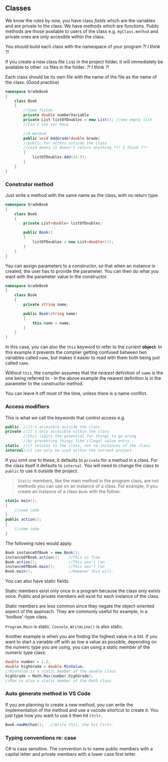 ## Classes

We know the rules by now, you have class *fields* which are the variables and are private to the class.  We have methods which are functions.  Public methods are those available to users of the class e.g. `myClass.method` and private ones are only accesible within the class.

You should build each class with the namespace of your program *?! I think ?!*

If you create a new class file (.cs) in the project folder, it will immediately be available to other .cs files in the folder. *?! I think ?!*

Each class should be its own file with the name of the file as the name of the class. (Good practice)

```cs
namespace GradeBook
{
    class Book
    {   
        //Some fields
        private double numberVariable
        private List listOfDoubles = new List(); //new empty list
        //Can't use var here

        //A method
        public void AddGrade(double Grade) 
        //public for access outside the class
        //void means it doesn't return anything *?! I think ?!*
        {
            listOfDoubles.Add(43.5);
        }
    }
}

```
### Construtor method

Just write a method with the same name as the class, with no return type.
```cs
namespace GradeBook
{
    class Book
    {   
        private List<double> listOfDoubles;

        public Book() 
        {
            listOfDoubles = new List<double>());
        }
    }
}
```
You can assign parameters to a constructor, so that when an instance is created, the user has to provide the parameter.  You can then do what you want with the parameter value in the constructor.

```cs
namespace GradeBook
{
    class Book
    {   
        private string name;

        public Book(string name) 
        {
            this.name = name;
        }
    }
}
```

In this case, you can also the `this` keyword to refer to the current **object**.  In this example it prevents the complier getting confused between two variables called `name`, but makes it easier to read with them both being just called `name`.

Without `this`, the compiler assumes that the *nearest* definition of `name` is the one being referred to - in the above example the nearest definition is in the parameter to the constructor method.

You can leave it off most of the time, unless there is a name conflict.


### Access modifiers
This is what we call the keywords that control access e.g.
```cs
public  //it's accesible outside the class
private //it's only accesible within the class
        //this limits the potential for things to go wrong 
        //by preventing things like illegal value entry
static  //it relates to the class, not to instances of the class
internal//it can only be used within the current project
```
If you omit one fo these, it defaults to `private` for a method in a class.  For the class itself it defaults to `internal`.  You will need to change the class to `public` to use it outside the project.

> `Static` members, like the main method in the program class, are not methods you can use on an instance of a class.  For example, if you create an instance of a class `Book` with the follow:

```cs
static main();
{
    //some code
}
public action();
{
    //some code
}
```

The following rules would apply.

```cs
Book instanceOfBook = new Book();
instanceOfBook.action();    //This is fine
Book.action();              //This won't run
instanceOfBook.main();      //This won't run
Book.main();                //However this will.
```
You can also have static fields.  

Static members exist only once in a program because the class only exists once.  Public and private members will exist for each instance of the class.

Static members are less common since they negate the object-oriented aspect of the approach.  They are commonly useful for example, in a 'toolbox'-type class.

`Program.Main` is static.  `Console.WriteLine()` is also static.

Another example is when you are finding the highest value in a list.  If you want to start a variable off with as low a value as possible, depending on the numeric type you are using, you can using a static member of the numeric type class:

```cs
double number = 1.2;
double highGrade = double.MinValue;
//MinValue is a static member of the double class
highGrade = Math.Max(number,highGrade); 
//Max is also a static member of the Math class
```

### Auto generate method in VS Code

If you are planning to create a new method, you can write the implementation of the method and use a vscode shortcut to create it.  You just type how you want to use it then hit `Ctrl+.`

```cs
Book.newMethod();   //Write this, the hit Ctrl+.
```

### Typing conventions re: case

C# is case sensitive.  The convention is to name public members with a capital letter and private members with a lower case first letter.
